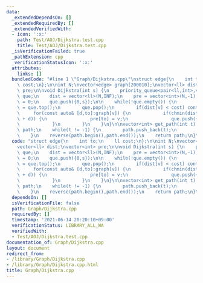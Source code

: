 ```yaml
---
data:
  _extendedDependsOn: []
  _extendedRequiredBy: []
  _extendedVerifiedWith:
  - icon: ':x:'
    path: Test/AOJ/Dijkstra.test.cpp
    title: Test/AOJ/Dijkstra.test.cpp
  _isVerificationFailed: true
  _pathExtension: cpp
  _verificationStatusIcon: ':x:'
  attributes:
    links: []
  bundledCode: "#line 1 \"Graph/Dijkstra.cpp\"\nstruct edge{\n    int to;\n    ll\
    \ cost;\n};\n\nint N;\nvector<edge> graph[200010];\nvector<ll> dist;\nvector<int>\
    \ pre;\n\nvoid Dijkstra(int s) {\n    priority_queue<pair<ll,int>,vector<pair<ll,int>>,greater<pair<ll,int>>\
    \ que;\n    dist = vector<ll>(N,INF);\n    pre = vector<int>(N,-1);\n    dist[s]\
    \ = 0;\n    que.push({0,s});\n\n    while(!que.empty()) {\n        auto [cost,v]\
    \ = que.top();\n        que.pop();\n        if(dist[v] < cost) continue;\n   \
    \     for(const auto& [d,to]:graph[v]) {\n            if(chmin(dist[to],dist[v]\
    \ + d)) {\n                pre[to] = v;\n                que.push({dist[to],to});\n\
    \            }\n        }\n    }\n}\n\nvector<int> get_path(int t) {\n    vector<int>\
    \ path;\n    while(t != -1) {\n        path.push_back(t);\n        t = pre[t];\n\
    \    }\n    reverse(path.begin(),path.end());\n    return path;\n}\n"
  code: "struct edge{\n    int to;\n    ll cost;\n};\n\nint N;\nvector<edge> graph[200010];\n\
    vector<ll> dist;\nvector<int> pre;\n\nvoid Dijkstra(int s) {\n    priority_queue<pair<ll,int>,vector<pair<ll,int>>,greater<pair<ll,int>>\
    \ que;\n    dist = vector<ll>(N,INF);\n    pre = vector<int>(N,-1);\n    dist[s]\
    \ = 0;\n    que.push({0,s});\n\n    while(!que.empty()) {\n        auto [cost,v]\
    \ = que.top();\n        que.pop();\n        if(dist[v] < cost) continue;\n   \
    \     for(const auto& [d,to]:graph[v]) {\n            if(chmin(dist[to],dist[v]\
    \ + d)) {\n                pre[to] = v;\n                que.push({dist[to],to});\n\
    \            }\n        }\n    }\n}\n\nvector<int> get_path(int t) {\n    vector<int>\
    \ path;\n    while(t != -1) {\n        path.push_back(t);\n        t = pre[t];\n\
    \    }\n    reverse(path.begin(),path.end());\n    return path;\n}\n"
  dependsOn: []
  isVerificationFile: false
  path: Graph/Dijkstra.cpp
  requiredBy: []
  timestamp: '2021-06-14 20:20:10+09:00'
  verificationStatus: LIBRARY_ALL_WA
  verifiedWith:
  - Test/AOJ/Dijkstra.test.cpp
documentation_of: Graph/Dijkstra.cpp
layout: document
redirect_from:
- /library/Graph/Dijkstra.cpp
- /library/Graph/Dijkstra.cpp.html
title: Graph/Dijkstra.cpp
---
```

